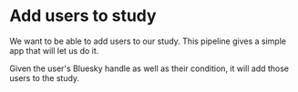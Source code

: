 # Add users to study

We want to be able to add users to our study. This pipeline gives a simple app that will let us do it.

Given the user's Bluesky handle as well as their condition, it will add those users to the study.